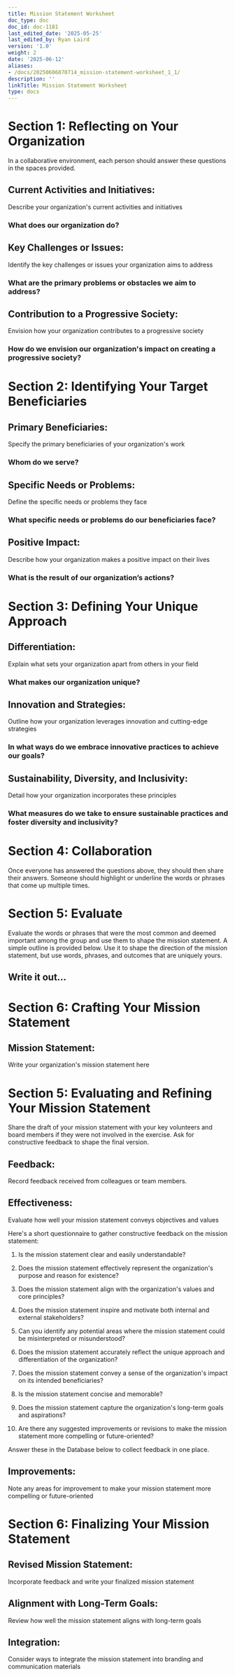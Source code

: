```yaml
---
title: Mission Statement Worksheet
doc_type: doc
doc_id: doc-1181
last_edited_date: '2025-05-25'
last_edited_by: Ryan Laird
version: '1.0'
weight: 2
date: '2025-06-12'
aliases:
- /docs/20250606070714_mission-statement-worksheet_1_1/
description: ''
linkTitle: Mission Statement Worksheet
type: docs
---
```


<!-- Unsupported block type: callout -->



<!-- Unsupported block type: quote -->

# Section 1: Reflecting on Your Organization

<!-- Unsupported block type: divider -->

In a collaborative environment, each person should answer these questions in the spaces provided.

## Current Activities and Initiatives: 

Describe your organization's current activities and initiatives

### What does our organization do?

<!-- Unsupported block type: column_list -->

<!-- Unsupported block type: column_list -->

<!-- Unsupported block type: column_list -->

## Key Challenges or Issues: 

Identify the key challenges or issues your organization aims to address

### What are the primary problems or obstacles we aim to address?

<!-- Unsupported block type: column_list -->

<!-- Unsupported block type: column_list -->

<!-- Unsupported block type: column_list -->

## Contribution to a Progressive Society: 

Envision how your organization contributes to a progressive society

### How do we envision our organization's impact on creating a progressive society?

<!-- Unsupported block type: column_list -->

<!-- Unsupported block type: column_list -->

<!-- Unsupported block type: column_list -->

# Section 2: Identifying Your Target Beneficiaries

<!-- Unsupported block type: divider -->

## Primary Beneficiaries: 

Specify the primary beneficiaries of your organization's work

### Whom do we serve?

<!-- Unsupported block type: column_list -->

<!-- Unsupported block type: column_list -->

<!-- Unsupported block type: column_list -->

## Specific Needs or Problems: 

Define the specific needs or problems they face

### What specific needs or problems do our beneficiaries face?

<!-- Unsupported block type: column_list -->

<!-- Unsupported block type: column_list -->

<!-- Unsupported block type: column_list -->

## Positive Impact: 

Describe how your organization makes a positive impact on their lives

### What is the result of our organizationʼs actions?

<!-- Unsupported block type: column_list -->

<!-- Unsupported block type: column_list -->

<!-- Unsupported block type: column_list -->

# Section 3: Defining Your Unique Approach

<!-- Unsupported block type: divider -->

## Differentiation: 

Explain what sets your organization apart from others in your field

### What makes our organization unique?

<!-- Unsupported block type: column_list -->

<!-- Unsupported block type: column_list -->

<!-- Unsupported block type: column_list -->

## Innovation and Strategies: 

Outline how your organization leverages innovation and cutting-edge strategies

### In what ways do we embrace innovative practices to achieve our goals?

<!-- Unsupported block type: column_list -->

<!-- Unsupported block type: column_list -->

<!-- Unsupported block type: column_list -->

## Sustainability, Diversity, and Inclusivity: 

Detail how your organization incorporates these principles

### What measures do we take to ensure sustainable practices and foster diversity and inclusivity?

<!-- Unsupported block type: column_list -->

<!-- Unsupported block type: column_list -->

<!-- Unsupported block type: column_list -->

# Section 4: Collaboration

<!-- Unsupported block type: divider -->

Once everyone has answered the questions above, they should then share their answers. Someone should highlight or underline the words or phrases that come up multiple times.

# Section 5: Evaluate

<!-- Unsupported block type: divider -->

Evaluate the words or phrases that were the most common and deemed important among the group and use them to shape the mission statement. A simple outline is provided below. Use it to shape the direction of the mission statement, but use words, phrases, and outcomes that are uniquely yours.

## Write it out…

<!-- Unsupported block type: callout -->

# Section 6: Crafting Your Mission Statement

<!-- Unsupported block type: divider -->

## Mission Statement: 

Write your organization's mission statement here

<!-- Unsupported block type: callout -->



<!-- Unsupported block type: quote -->

# Section 5: Evaluating and Refining Your Mission Statement

<!-- Unsupported block type: divider -->

Share the draft of your mission statement with your key volunteers and board members if they were not involved in the exercise. Ask for constructive feedback to shape the final version. 

## Feedback: 

Record feedback received from colleagues or team members. 

## Effectiveness: 

Evaluate how well your mission statement conveys objectives and values



Here's a short questionnaire to gather constructive feedback on the mission statement:

1. Is the mission statement clear and easily understandable?

1. Does the mission statement effectively represent the organization's purpose and reason for existence?

1. Does the mission statement align with the organization's values and core principles?

1. Does the mission statement inspire and motivate both internal and external stakeholders?

1. Can you identify any potential areas where the mission statement could be misinterpreted or misunderstood?

1. Does the mission statement accurately reflect the unique approach and differentiation of the organization?

1. Does the mission statement convey a sense of the organization's impact on its intended beneficiaries?

1. Is the mission statement concise and memorable?

1. Does the mission statement capture the organization's long-term goals and aspirations?

1. Are there any suggested improvements or revisions to make the mission statement more compelling or future-oriented?

Answer these in the Database below to collect feedback in one place.

<!-- Unsupported block type: child_database -->

## Improvements: 

Note any areas for improvement to make your mission statement more compelling or future-oriented

<!-- Unsupported block type: callout -->

# Section 6: Finalizing Your Mission Statement

<!-- Unsupported block type: divider -->

## Revised Mission Statement: 

Incorporate feedback and write your finalized mission statement

<!-- Unsupported block type: callout -->

## Alignment with Long-Term Goals: 

Review how well the mission statement aligns with long-term goals

<!-- Unsupported block type: callout -->

## Integration: 

Consider ways to integrate the mission statement into branding and communication materials

<!-- Unsupported block type: callout -->
